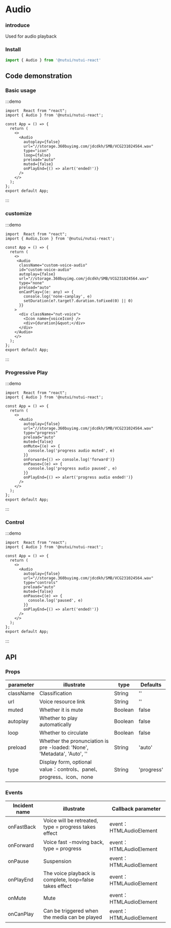 # Audio 

### introduce

Used for audio playback

### Install

```javascript
import { Audio } from '@nutui/nutui-react'
```

## Code demonstration

### Basic usage

:::demo

```tsx
import  React from "react";
import { Audio } from '@nutui/nutui-react';

const App = () => {
  return (
    <>
      <Audio
        autoplay={false}
        url="//storage.360buyimg.com/jdcdkh/SMB/VCG231024564.wav"
        type="icon"
        loop={false}
        preload="auto"
        muted={false}
        onPlayEnd={() => alert('ended!')}
      />
    </>
  );
};
export default App;
```

:::

### customize

:::demo

```tsx
import  React from "react";
import { Audio,Icon } from '@nutui/nutui-react';

const App = () => {
  return (
    <>
     <Audio
      className="custom-voice-audio"
      id="custom-voice-audio"
      autoplay={false}
      url="//storage.360buyimg.com/jdcdkh/SMB/VCG231024564.wav"
      type="none"
      preload="auto"
      onCanPlay={(e: any) => {
        console.log('none-canplay', e)
        setDuration(e?.target?.duration.toFixed(0) || 0)
      }}
    >
      <div className="nut-voice">
        <Icon name={voiceIcon} />
        <div>{duration}&quot;</div>
      </div>
    </Audio>
    </>
  );
};
export default App;
```

:::

### Progressive Play

:::demo

```tsx
import  React from "react";
import { Audio } from '@nutui/nutui-react';

const App = () => {
  return (
    <>
      <Audio
        autoplay={false}
        url="//storage.360buyimg.com/jdcdkh/SMB/VCG231024564.wav"
        type="progress"
        preload="auto"
        muted={false}
        onMute={(e) => {
          console.log('progress audio muted', e)
        }}
        onForward={() => console.log('forward')}
        onPause={(e) => {
          console.log('progress audio paused', e)
        }}
        onPlayEnd={() => alert('progress audio ended!')}
      />
    </>
  );
};
export default App;
```

:::

### Control

:::demo

```tsx
import  React from "react";
import { Audio } from '@nutui/nutui-react';

const App = () => {
  return (
    <>
      <Audio
        autoplay={false}
        url="//storage.360buyimg.com/jdcdkh/SMB/VCG231024564.wav"
        type="controls"
        preload="auto"
        muted={false}
        onPause={(e) => {
          console.log('paused', e)
        }}
        onPlayEnd={() => alert('ended!')}
      />
    </>
  );
};
export default App;
```

:::


## API

### Props

| parameter         | illustrate                             | type   | Defaults           |
|--------------|----------------------------------|--------|------------------|
| className       | Classification               | String | ''              |
| url         | Voice resource link               | String | ''              |
| muted        | Whether it is mute                         | Boolean | false             |
| autoplay         | Whether to play automatically | Boolean | false               |
| loop | Whether to circulate     | Boolean | false |
| preload          | Whether the pronunciation is pre -loaded: 'None', 'Metadata', 'Auto', ''  | String | 'auto'              |
| type         | Display form, optional value：controls、panel、progress、icon、none  | String | 'progress'              |


### Events

| Incident name | illustrate           | Callback parameter     |
|--------|----------------|--------------|
| onFastBack  | Voice will be retreated, type = progress takes effect | event：HTMLAudioElement |
| onForward  | Voice fast -moving back, type = progress | event：HTMLAudioElement |
| onPause  | Suspension | event：HTMLAudioElement |
| onPlayEnd  | The voice playback is complete, loop=false takes effect | event：HTMLAudioElement|
| onMute  | Mute | event：HTMLAudioElement|
| onCanPlay  | Can be triggered when the media can be played | event：HTMLAudioElement |
